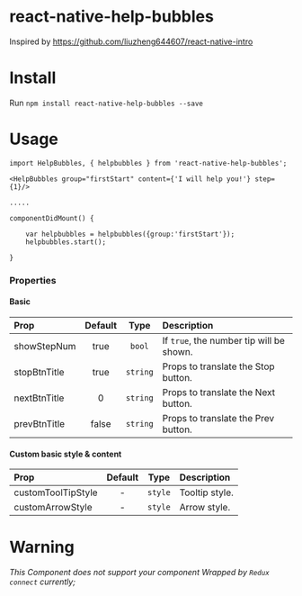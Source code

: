 # react-native-help-bubbles

Inspired by https://github.com/liuzheng644607/react-native-intro

# Install
Run ```npm install react-native-help-bubbles --save```

# Usage
```
import HelpBubbles, { helpbubbles } from 'react-native-help-bubbles';

<HelpBubbles group="firstStart" content={'I will help you!'} step={1}/>

.....

componentDidMount() {

    var helpbubbles = helpbubbles({group:'firstStart'});
    helpbubbles.start();

}

```

### Properties

#### Basic

| Prop  | Default  | Type | Description |
| :------------ |:---------------:| :---------------:| :-----|
| showStepNum | true | `bool` | If `true`, the number tip will be shown. |
| stopBtnTitle | true | `string` | Props to translate the Stop button. |
| nextBtnTitle | 0 | `string` | Props to translate the Next button. |
| prevBtnTitle | false | `string` | Props to translate the Prev button. |

#### Custom basic style & content

| Prop  | Default  | Type | Description |
| :------------ |:---------------:| :---------------:| :-----|
| customToolTipStyle | - | `style` | Tooltip style. |
| customArrowStyle | - | `style` | Arrow style. |

# Warning
 *This Component does not support your component Wrapped by `Redux connect` currently;*
